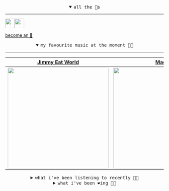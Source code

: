 <details open>

<summary align="center"><samp>all the 🥚s</samp></summary>
<hr />

<a href="https://github.com/pvinis"><img src="https://avatars.githubusercontent.com/u/100233?s=90&v=4" width="30" height="30" /><a href="https://github.com/maxPugh"><img src="https://avatars.githubusercontent.com/u/46350013?s=90&u=52a601eaa2d272b35477d096fe782ebf0a8a1f68&v=4" width="30" height="30" />

<samp><a href="https://github.com/bitttttten/bitttttten/stargazers">become an 🥚</a></samp>

</details>

<details open>

<summary align="center"><samp>my favourite music at the moment 🎵🎶</samp></summary>
<hr />

<!-- toc -->

| [Jimmy Eat World](https://open.spotify.com/artist/3Ayl7mCk0nScecqOzvNp6s)                                                                                        | [Madlib](https://open.spotify.com/artist/5LhTec3c7dcqBvpLRWbMcf)                                                                                                 | [Josienne Clarke](https://open.spotify.com/artist/3ygFnvt1R5sH1eu3eC9hxe)                                                                                        | [LUMP](https://open.spotify.com/artist/4gQsGkfdB4uVrNBqo4MhmI)                                                                                                   |
| ---------------------------------------------------------------------------------------------------------------------------------------------------------------- | ---------------------------------------------------------------------------------------------------------------------------------------------------------------- | ---------------------------------------------------------------------------------------------------------------------------------------------------------------- | ---------------------------------------------------------------------------------------------------------------------------------------------------------------- |
| [<img src="https://i.scdn.co/image/ab6761610000e5ebaa42f1560a0eb7855c29f899" width="320" height="auto">](https://open.spotify.com/artist/3Ayl7mCk0nScecqOzvNp6s) | [<img src="https://i.scdn.co/image/ab6761610000e5ebdb860c843b90fdea28f670d6" width="320" height="auto">](https://open.spotify.com/artist/5LhTec3c7dcqBvpLRWbMcf) | [<img src="https://i.scdn.co/image/ab6761610000e5ebe7138ec13bc5afbccd8dfa48" width="320" height="auto">](https://open.spotify.com/artist/3ygFnvt1R5sH1eu3eC9hxe) | [<img src="https://i.scdn.co/image/ab6761610000e5eb9e412ed392a80791bbceecfd" width="320" height="auto">](https://open.spotify.com/artist/4gQsGkfdB4uVrNBqo4MhmI) |

<!-- tocstop -->

</details>

<details>

<summary align="center"><samp>what i've been listening to recently 🎵🎶</samp></summary>
<hr />

<!-- toc -->

| [a younger version of myself,<br />Telefon Tel Aviv](https://open.spotify.com/track/3p1YNhqlcttTAwbcf1B1Hf)                                                     | [Irreal<br />Disappears](https://open.spotify.com/track/4WPYwI8qnPaBTI3NAUEeN1)                                                                                 | [Don't Go Puttin Wishes in My …<br />TORRES](https://open.spotify.com/track/7JKW0gH84HWAyDEBQgsNbX)                                                             | [Lost But Never Alone<br />Oneohtrix Point Never](https://open.spotify.com/track/6RBV20Uk0tYnd3XwFFxWY9)                                                        |
| --------------------------------------------------------------------------------------------------------------------------------------------------------------- | --------------------------------------------------------------------------------------------------------------------------------------------------------------- | --------------------------------------------------------------------------------------------------------------------------------------------------------------- | --------------------------------------------------------------------------------------------------------------------------------------------------------------- |
| [<img src="https://i.scdn.co/image/ab6761610000e5eb66dd628a7110d390385b3a47" width="320" height="auto">](https://open.spotify.com/track/3p1YNhqlcttTAwbcf1B1Hf) | [<img src="https://i.scdn.co/image/ab6761610000e5ebde16ab77b66451b0ff8f4c76" width="320" height="auto">](https://open.spotify.com/track/4WPYwI8qnPaBTI3NAUEeN1) | [<img src="https://i.scdn.co/image/ab6761610000e5eb39a48f0456653c6d9f00d25b" width="320" height="auto">](https://open.spotify.com/track/7JKW0gH84HWAyDEBQgsNbX) | [<img src="https://i.scdn.co/image/ab6761610000e5ebdcb37659a650e2e700c94986" width="320" height="auto">](https://open.spotify.com/track/6RBV20Uk0tYnd3XwFFxWY9) |

<!-- tocstop -->

</details>

<details>

<summary align="center"><samp>what i've been ❤️ing 🎵🎶</samp></summary>
<hr />

<!-- toc -->

| [Time Unlimited<br />Young Marco](https://open.spotify.com/album/6IjhujdRd52mPEONnz0TAu)                                                                        | [Division - Heathered Pearls R…<br />Tycho](https://open.spotify.com/album/0uBMm91ymfxpDUTDmalS1j)                                                              | [Ever New - Kelsey Lu's Transp…<br />Beverly Glenn-Copeland, Kelse…](https://open.spotify.com/album/0kXp4C98nyk4jNRI82FPcc)                                     | [Blink<br />Hiroshi Yoshimura](https://open.spotify.com/album/4h5av08hHhOyyINApKfnEE)                                                                           |
| --------------------------------------------------------------------------------------------------------------------------------------------------------------- | --------------------------------------------------------------------------------------------------------------------------------------------------------------- | --------------------------------------------------------------------------------------------------------------------------------------------------------------- | --------------------------------------------------------------------------------------------------------------------------------------------------------------- |
| [<img src="https://i.scdn.co/image/ab67616d0000b2733bcdc3051dbdfee929697e34" width="320" height="auto">](https://open.spotify.com/album/6IjhujdRd52mPEONnz0TAu) | [<img src="https://i.scdn.co/image/ab67616d0000b2730f51f8713a4431bbfa67888b" width="320" height="auto">](https://open.spotify.com/album/0uBMm91ymfxpDUTDmalS1j) | [<img src="https://i.scdn.co/image/ab67616d0000b273655003aaee253c6811bae4d6" width="320" height="auto">](https://open.spotify.com/album/0kXp4C98nyk4jNRI82FPcc) | [<img src="https://i.scdn.co/image/ab67616d0000b273c7031ca5eb1885228cf64b1c" width="320" height="auto">](https://open.spotify.com/album/4h5av08hHhOyyINApKfnEE) |

<!-- tocstop -->

</details>
